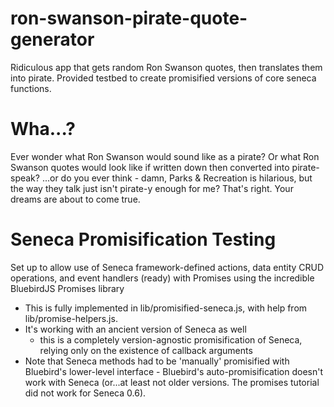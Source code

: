 # ron-swanson-pirate-quote-generator
Ridiculous app that gets random Ron Swanson quotes, then translates them into pirate. Provided testbed to create promisified versions of core seneca functions.

Wha...?
=======
Ever wonder what Ron Swanson would sound like as a pirate? 
Or what Ron Swanson quotes would look like if written down then converted into pirate-speak?
...or do you ever think - damn, Parks & Recreation is hilarious, but the way they talk just isn't pirate-y enough for me?
That's right. Your dreams are about to come true.

Seneca Promisification Testing
==============================
Set up to allow use of Seneca framework-defined actions, data entity CRUD operations, and event handlers (ready) with 
Promises using the incredible BluebirdJS Promises library
*   This is fully implemented in lib/promisified-seneca.js, with help from lib/promise-helpers.js. 
*   It's working with an ancient version of Seneca as well
    *   this is a completely version-agnostic promisification of Seneca, relying only on the existence of callback arguments
*   Note that Seneca methods  had to be 'manually' promisified with Bluebird's lower-level interface - 
    Bluebird's auto-promisification doesn't work with Seneca (or...at least not older versions. The promises tutorial did
    not work for Seneca 0.6).
